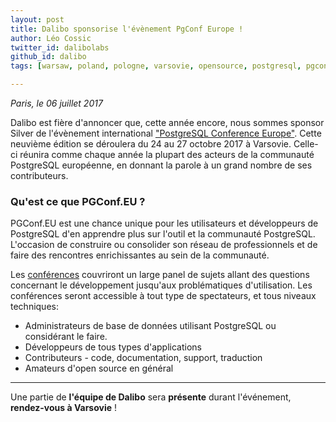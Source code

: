 ```yaml
---
layout: post
title: Dalibo sponsorise l'évènement PgConf Europe !
author: Léo Cossic
twitter_id: dalibolabs
github_id: dalibo
tags: [warsaw, poland, pologne, varsovie, opensource, postgresql, pgconf, dalibo, conference, europe]

---
```


*Paris, le 06 juillet 2017*

Dalibo est fière d'annoncer que, cette année encore, nous sommes sponsor Silver de l'évènement international ["PostgreSQL Conference Europe"](https://2017.pgconf.eu/).
Cette neuvième édition se déroulera du 24 au 27 octobre 2017 à Varsovie. Celle-ci réunira comme chaque année la plupart des acteurs de la communauté PostgreSQL européenne, en donnant la parole à un grand nombre de ses contributeurs. 


<!--MORE-->

### Qu'est ce que PGConf.EU ?
PGConf.EU  est une chance unique pour les utilisateurs et développeurs de PostgreSQL d'en apprendre plus sur l'outil et la communauté PostgreSQL. L'occasion de construire ou consolider son réseau de professionnels et de faire des rencontres enrichissantes au sein de la communauté. 

Les [conférences](https://2017.pgconf.eu/callforpapers/) couvriront un large panel de sujets allant des questions concernant le développement jusqu'aux problématiques d'utilisation. Les conférences seront accessible à tout type de spectateurs, et tous niveaux techniques:
 
   - Administrateurs de base de données utilisant PostgreSQL ou considérant le faire.
   - Développeurs de tous types d'applications
   - Contributeurs - code, documentation, support, traduction
   - Amateurs d'open source en général 

---  
Une partie de **l'équipe de Dalibo** sera **présente** durant l'événement, **rendez-vous à Varsovie** !
